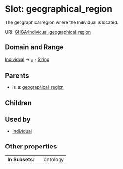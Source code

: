 
# Slot: geographical_region


The geographical region where the Individual is located.

URI: [GHGA:Individual_geographical_region](https://w3id.org/GHGA/Individual_geographical_region)


## Domain and Range

[Individual](Individual.md) &#8594;  <sub>0..1</sub> [String](types/String.md)

## Parents

 *  is_a: [geographical_region](geographical_region.md)

## Children


## Used by

 * [Individual](Individual.md)

## Other properties

|  |  |  |
| --- | --- | --- |
| **In Subsets:** | | ontology |

